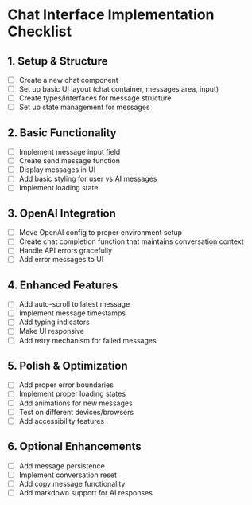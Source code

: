 # Chat Interface Implementation Checklist

## 1. Setup & Structure
- [ ] Create a new chat component
- [ ] Set up basic UI layout (chat container, messages area, input)
- [ ] Create types/interfaces for message structure
- [ ] Set up state management for messages

## 2. Basic Functionality
- [ ] Implement message input field
- [ ] Create send message function
- [ ] Display messages in UI
- [ ] Add basic styling for user vs AI messages
- [ ] Implement loading state

## 3. OpenAI Integration
- [ ] Move OpenAI config to proper environment setup
- [ ] Create chat completion function that maintains conversation context
- [ ] Handle API errors gracefully
- [ ] Add error messages to UI

## 4. Enhanced Features
- [ ] Add auto-scroll to latest message
- [ ] Implement message timestamps
- [ ] Add typing indicators
- [ ] Make UI responsive
- [ ] Add retry mechanism for failed messages

## 5. Polish & Optimization
- [ ] Add proper error boundaries
- [ ] Implement proper loading states
- [ ] Add animations for new messages
- [ ] Test on different devices/browsers
- [ ] Add accessibility features

## 6. Optional Enhancements
- [ ] Add message persistence
- [ ] Implement conversation reset
- [ ] Add copy message functionality
- [ ] Add markdown support for AI responses 